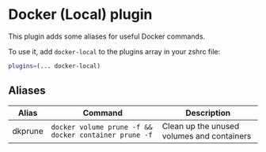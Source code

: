 # Docker (Local) plugin

This plugin adds some aliases for useful Docker commands.

To use it, add `docker-local` to the plugins array in your zshrc file:

```zsh
plugins=(... docker-local)
```

## Aliases

 Alias   | Command                                               | Description                                
---------|-------------------------------------------------------|--------------------------------------------
 dkprune | `docker volume prune -f && docker container prune -f` | Clean up the unused volumes and containers 

